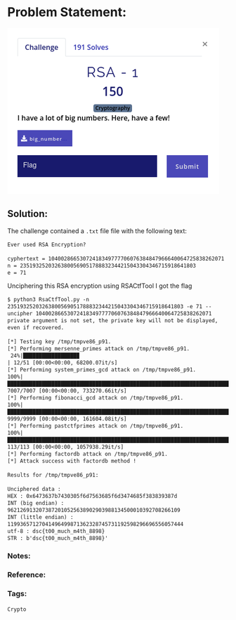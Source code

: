 # Problem Statement:
![q4](https://raw.githubusercontent.com/0x41head/CTF-Writeups/main/src/DeconstruCT.F/Cryptography/RSA-1/ques.png)


## Solution:

The challenge contained a `.txt` file file with the following text:
```
Ever used RSA Encryption?

cyphertext = 10400286653072418349777706076384847966640064725838262071
n = 23519325203263800569051788832344215043304346715918641803
e = 71
```
Unciphering this RSA encryption using RSACtfTool I got the flag

```
$ python3 RsaCtfTool.py -n 23519325203263800569051788832344215043304346715918641803 -e 71 --uncipher 10400286653072418349777706076384847966640064725838262071
private argument is not set, the private key will not be displayed, even if recovered.

[*] Testing key /tmp/tmpve86_p91.
[*] Performing mersenne_primes attack on /tmp/tmpve86_p91.
 24%|█████████████████▉                                                          | 12/51 [00:00<00:00, 68200.07it/s]
[*] Performing system_primes_gcd attack on /tmp/tmpve86_p91.
100%|███████████████████████████████████████████████████████████████████████| 7007/7007 [00:00<00:00, 733270.66it/s]
[*] Performing fibonacci_gcd attack on /tmp/tmpve86_p91.
100%|███████████████████████████████████████████████████████████████████████| 9999/9999 [00:00<00:00, 161604.08it/s]
[*] Performing pastctfprimes attack on /tmp/tmpve86_p91.
100%|████████████████████████████████████████████████████████████████████████| 113/113 [00:00<00:00, 1057938.29it/s]
[*] Performing factordb attack on /tmp/tmpve86_p91.
[*] Attack success with factordb method !

Results for /tmp/tmpve86_p91:

Unciphered data :
HEX : 0x6473637b7430305f6d7563685f6d3474685f383839387d
INT (big endian) : 9621269132073872010525638902903988134500010392708266109
INT (little endian) : 11993657127041496499871362328745731192598296696556057444
utf-8 : dsc{t00_much_m4th_8898}
STR : b'dsc{t00_much_m4th_8898}'
```

### Notes:
### Reference:
### Tags:
`Crypto` 